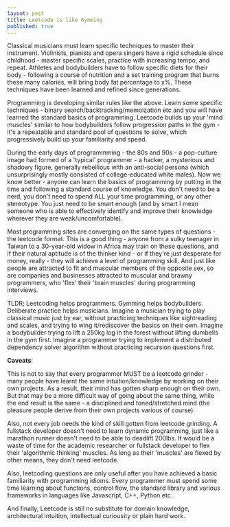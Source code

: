 ```yaml
---
layout: post
title: Leetcode is like Gymming
published: true
---
```


Classical musicians must learn specific techniques to master their instrument. Violinists, pianists and opera singers have a rigid schedule since childhood - master specific scales, practice with increasing tempo, and repeat. Athletes and bodybuilders have to follow specific diets for their body - following a course of nutrition and a set training program that burns these many calories, will bring body fat percentage to x%. These techniques have been learned and refined since generations.

Programming is developing similar rules like the above. Learn some specific techniques - binary search/backtracking/memoization etc and you will have learned the standard basics of programming. Leetcode builds up your 'mind muscles' similar to how bodybuilders follow progression paths in the gym - it's a repeatable and standard pool of questions to solve, which progressively build up your familiarity and speed.

During the early days of programmming - the 80s and 90s - a pop-culture image had formed of a 'typical' programmer - a hacker, a mysterious and shadowy figure, generally rebellious with an anti-social persona (which unsurprisingly mostly consisted of college-educated white males). Now we know better - anyone can learn the basics of programming by putting in the time and following a standard course of knowledge. You don't need to be a nerd, you don't need to spend ALL your time programming, or any other stereotype. You just need to be smart enough (and by smart I mean someone who is able to effectively identify and improve their knowledge wherever they are weak/uncomfortable).

Most programming sites are converging on the same types of questions - the leetcode format. This is a good thing - anyone from a sulky teenager in Taiwan to a 30-year-old widow in Africa may train on these questions, and if their natural aptitude is of the thinker kind - or if they're just desperate for money, really - they will achieve a level of programming skill. And just like people are attracted to fit and muscular members of the opposite sex, so are companies and businesses attracted to muscular and brawny programmers, who 'flex' their 'brain muscles' during programming interviews.

TLDR; Leetcoding helps programmers. Gymming helps bodybuilders. Deliberate practice helps musicians. Imagine a musician trying to play classical music just by ear, without practicing techniques like sightreading and scales, and trying to wing it/rediscover the basics on their own. Imagine a bodybuilder trying to lift a 250kg log in the forest without lifting dumbells in the gym first. Imagine a programmer trying to implement a distributed dependency solver algorithm without practicing recursion questions first.

**Caveats**: 

This is not to say that every programmer MUST be a leetcode grinder - many people have learnt the same intuition/knowledge by working on their own projects. As a result, their mind has gotten sharp enough on their own. But that may be a more difficult way of going about the same thing, while the end result is the same - a disciplined and toned/stretched mind (the pleasure people derive from their own projects various of course).

Also, not every job needs the kind of skill gotten from leetcode grinding. A fullstack developer doesn't need to learn dynamic programming, just like a marathon runner doesn't need to be able to deadlift 200lbs. It would be a waste of time for the academic researcher or fullstack developer to flex their 'algorithmic thinking' muscles. As long as their 'muscles' are flexed by other means, they don't need leetcode. 

Also, leetcoding questions are only useful after you have achieved a basic familiarity with programming idioms. Every programmer must spend some time learning about functions, control flow, the standard library and various frameworks in languages like Javascript, C++, Python etc. 

And finally, Leetcode is still no substitute for domain knowledge, architectural intuition, intellectual curiousity or plain hard work. 
